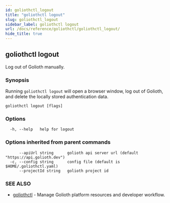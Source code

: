 ```yaml
---
id: goliothctl_logout
title: "goliothctl logout"
slug: goliothctl_logout
sidebar_label: goliothctl logout
url: /docs/reference/goliothctl/goliothctl_logout/
hide_title: true
---
```

## goliothctl logout

Log out of Golioth manually.

### Synopsis

Running `goliothctl logout` will open a browser window, log out of Golioth, and delete the locally stored authentication data.

```
goliothctl logout [flags]
```

### Options

```
  -h, --help   help for logout
```

### Options inherited from parent commands

```
      --apiUrl string      golioth api server url (default "https://api.golioth.dev")
  -c, --config string      config file (default is $HOME/.goliothctl.yaml)
      --projectId string   golioth project id
```

### SEE ALSO

* [goliothctl](/docs/reference/goliothctl/goliothctl/)	 - Manage Golioth platform resources and developer workflow.

